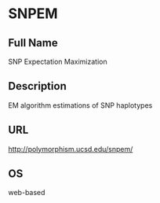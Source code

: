 # SNPEM

## Full Name
SNP Expectation Maximization

## Description
EM algorithm estimations of SNP haplotypes

## URL
http://polymorphism.ucsd.edu/snpem/

## OS
web-based